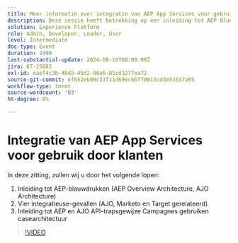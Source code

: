 ```yaml
---
title: Meer informatie over integratie van AEP App Services voor gebruik door klanten
description: Deze sessie heeft betrekking op een inleiding tot AEP Blueprints, vier integratiegebruikscase waarbij AJO, Marketo en Target betrokken zijn, en de architectuur van AEP en AJO API-actiecampagnes.
solution: Experience Platform
role: Admin, Developer, Leader, User
level: Intermediate
doc-type: Event
duration: 2499
last-substantial-update: 2024-08-16T00:00:00Z
jira: KT-15883
exl-id: eaef4c3b-4b45-45d2-86a6-85cd3277ea72
source-git-commit: ef652eb09c33f11d69ec66f70013cd3e53537a95
workflow-type: tm+mt
source-wordcount: '83'
ht-degree: 0%

---
```


# Integratie van AEP App Services voor gebruik door klanten

In deze zitting, zullen wij u door het volgende lopen:

1. Inleiding tot AEP-blauwdrukken (AEP Overview Architecture, AJO Architecture)
1. Vier integratieuse-gevallen (AJO, Marketo en Target gerelateerd)
1. Inleiding tot AEP en AJO API-trapsgewijze Campagnes gebruiken casearchitectuur

>[!VIDEO](https://video.tv.adobe.com/v/3432053/?learn=on)
